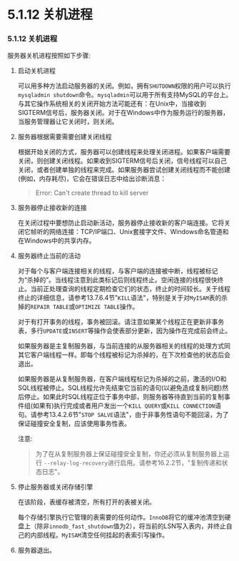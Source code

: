 # 5.1.12 关机进程

### 5.1.12 关机进程

服务器关机进程按照如下步骤:

1. 启动关机进程

	可以用多种方法启动服务器的关闭。例如，拥有`SHUTDOWN`权限的用户可以执行`mysqladmin shutdown`命令。`mysqladmin`可以用于所有支持MySQL的平台上。与其它操作系统相关的关闭开始方法可能还有：在Unix中，当接收到SIGTERM信号后，服务器关闭。对于在Windows中作为服务运行的服务器，当服务管理器让它关闭时，则关闭。

2. 服务器根据需要需要创建关闭线程

	根据开始关闭的方式，服务器可以创建线程来处理关闭进程。如果客户端需要关闭，则创建关闭线程。如果收到SIGTERM信号后关闭，信号线程可以自己关闭，或者创建单独的线程来完成。如果服务器尝试创建关闭线程而不能创建(例如，内存耗尽)，它会在错误日志中给出诊断消息：

	> Error: Can't create thread to kill server

3. 服务器停止接收新的连接

	在关闭过程中要想防止启动新活动，服务器停止接收新的客户端连接。它将关闭它帧听的网络连接：TCP/IP端口、Unix套接字文件、Windows命名管道和在Windows中的共享内存。

4. 服务器终止当前的活动

	对于每个与客户端连接相关的线程，与客户端的连接被中断，线程被标记为“杀掉的”。当线程注意到此类标记后则线程终止。空闲连接的线程很快终止。当前正处理查询的线程定期检查它们的状态，终止的时间较长。关于线程终止的详细信息，请参考13.7.6.4节"`KILL`语法"，特别是关于对`MyISAM`表的杀掉的`REPAIR TABLE`或`OPTIMIZE TABLE`操作。

	对于有打开事务的线程，事务被回滚。请注意如果某个线程正在更新非事务表，多行`UPDATE`或`INSERT`等操作会使表部分更新，因为操作在完成前会终止。

	如果服务器是主复制服务器，与当前连接的从服务器相关的线程的处理方式同其它客户端线程一样。即每个线程被标记为杀掉的，在下次检查他的状态后会退出。

	如果服务器是从复制服务器，在客户端线程标记为杀掉的之前，激活的I/O和SQL线程被停止。SQL线程允许先结束它当前的语句(以避免造成复制问题)然后停止。如果此时SQL线程正位于事务中部，则服务器等待直到当前的复制事件组(如果有)执行完成或者用户发出一个`KILL QUERY`或`KILL CONNECTION`语句。请参考13.4.2.6节"`STOP SALVE`语法"，由于非事务性语句不能回滚，为了保证碰撞安全复制，应该使用事务性表。

	注意: 

	> 为了在从复制服务器上保证碰撞安全复制，你还必须从复制服务器上运行 `--relay-log-recovery`进行启用。请参考16.2.2节，"复制传递和状态日志"。

5. 停止服务器或关闭存储引擎

	在该阶段，表缓存被清空，所有打开的表被关闭。

	每个存储引擎执行它管理的表需要的任何动作。`InnoDB`将它的缓冲池清空到硬盘上（除非`innodb_fast_shutdown`值为2），将当前的LSN写入表内，并终止自己的内部线程。`MyISAM`清空任何挂起的表索引写操作。

6. 服务器退出。

